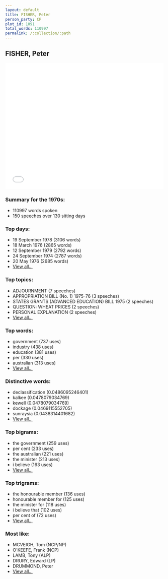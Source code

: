 ```yaml
---
layout: default
title: FISHER, Peter
person_party: CP
plot_id: 1091
total_words: 110997
permalink: /:collection/:path
---
```


## FISHER, Peter

<iframe width="100%" height="400" frameborder="0" scrolling="no" src="//plot.ly/~wragge/1091.embed"></iframe>


### Summary for the 1970s:

* 110997 words spoken
* 150 speeches over 130 sitting days


### Top days:

* 19 September 1978 (3106 words)
* 18 March 1976 (2865 words)
* 12 September 1979 (2792 words)
* 24 September 1974 (2787 words)
* 20 May 1976 (2685 words)
* [View all...](days/)


### Top topics:

* ADJOURNMENT (7 speeches)
* APPROPRIATION BILL (No. 1) 1975-76 (3 speeches)
* STATES GRANTS (ADVANCED EDUCATION) BILL 1975 (2 speeches)
* QUESTION: WHEAT PRICES (2 speeches)
* PERSONAL EXPLANATION (2 speeches)
* [View all...](topics/)


### Top words:

* government (737 uses)
* industry (438 uses)
* education (381 uses)
* per (330 uses)
* australian (313 uses)
* [View all...](words/)


### Distinctive words:

* declassification (0.0486095246401)
* kalkee (0.0478079034769)
* kewell (0.0478079034769)
* dockage (0.0469115552705)
* sunraysia (0.0438314401682)
* [View all...](sig_words/)


### Top bigrams:

* the government (259 uses)
* per cent (233 uses)
* the australian (221 uses)
* the minister (213 uses)
* i believe (163 uses)
* [View all...](bigrams/)


### Top trigrams:

* the honourable member (136 uses)
* honourable member for (125 uses)
* the minister for (118 uses)
* i believe that (102 uses)
* per cent of (72 uses)
* [View all...](trigrams/)


### Most like:

* MCVEIGH, Tom (NCP/NP)
* O'KEEFE, Frank (NCP)
* LAMB, Tony (ALP)
* DRURY, Edward (LP)
* DRUMMOND, Peter 
* [View all...](similarities/)
